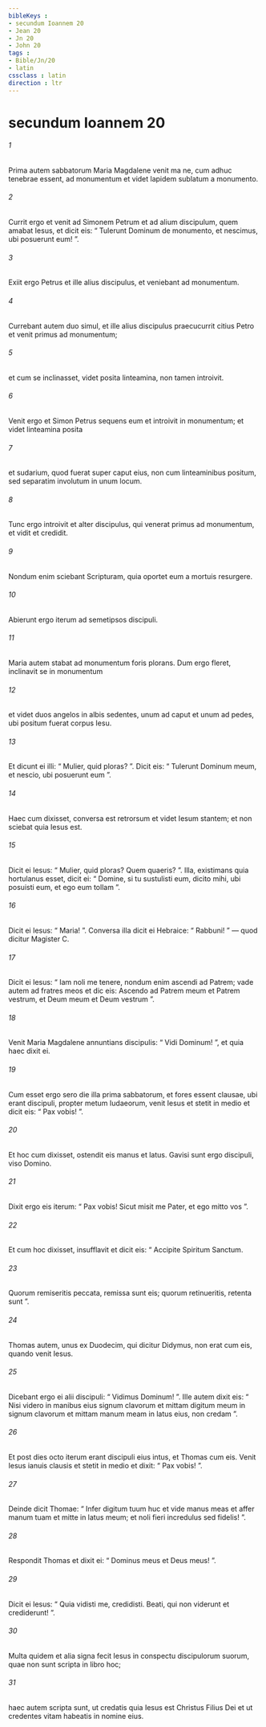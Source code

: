 ```yaml
---
bibleKeys : 
- secundum Ioannem 20
- Jean 20
- Jn 20
- John 20
tags : 
- Bible/Jn/20
- latin
cssclass : latin
direction : ltr
---
```


# secundum Ioannem 20

###### 1
Prima autem sabbatorum Maria Magdalene venit ma ne, cum adhuc tenebrae essent, ad monumentum et videt lapidem sublatum a monumento. 
###### 2
Currit ergo et venit ad Simonem Petrum et ad alium discipulum, quem amabat Iesus, et dicit eis: “ Tulerunt Dominum de monumento, et nescimus, ubi posuerunt eum! ”. 
###### 3
Exiit ergo Petrus et ille alius discipulus, et veniebant ad monumentum. 
###### 4
Currebant autem duo simul, et ille alius discipulus praecucurrit citius Petro et venit primus ad monumentum; 
###### 5
et cum se inclinasset, videt posita linteamina, non tamen introivit. 
###### 6
Venit ergo et Simon Petrus sequens eum et introivit in monumentum; et videt linteamina posita 
###### 7
et sudarium, quod fuerat super caput eius, non cum linteaminibus positum, sed separatim involutum in unum locum. 
###### 8
Tunc ergo introivit et alter discipulus, qui venerat primus ad monumentum, et vidit et credidit. 
###### 9
Nondum enim sciebant Scripturam, quia oportet eum a mortuis resurgere. 
###### 10
Abierunt ergo iterum ad semetipsos discipuli. 
###### 11
Maria autem stabat ad monumentum foris plorans. Dum ergo fleret, inclinavit se in monumentum 
###### 12
et videt duos angelos in albis sedentes, unum ad caput et unum ad pedes, ubi positum fuerat corpus Iesu. 
###### 13
Et dicunt ei illi: “ Mulier, quid ploras? ”. Dicit eis: “ Tulerunt Dominum meum, et nescio, ubi posuerunt eum ”. 
###### 14
Haec cum dixisset, conversa est retrorsum et videt Iesum stantem; et non sciebat quia Iesus est. 
###### 15
Dicit ei Iesus: “ Mulier, quid ploras? Quem quaeris? ”. Illa, existimans quia hortulanus esset, dicit ei: “ Domine, si tu sustulisti eum, dicito mihi, ubi posuisti eum, et ego eum tollam ”. 
###### 16
Dicit ei Iesus: “ Maria! ”. Conversa illa dicit ei Hebraice: “ Rabbuni! ” — quod dicitur Magister C. 
###### 17
Dicit ei Iesus: “ Iam noli me tenere, nondum enim ascendi ad Patrem; vade autem ad fratres meos et dic eis: Ascendo ad Patrem meum et Patrem vestrum, et Deum meum et Deum vestrum ”. 
###### 18
Venit Maria Magdalene annuntians discipulis: “ Vidi Dominum! ”, et quia haec dixit ei.
###### 19
Cum esset ergo sero die illa prima sabbatorum, et fores essent clausae, ubi erant discipuli, propter metum Iudaeorum, venit Iesus et stetit in medio et dicit eis: “ Pax vobis! ”. 
###### 20
Et hoc cum dixisset, ostendit eis manus et latus. Gavisi sunt ergo discipuli, viso Domino. 
###### 21
Dixit ergo eis iterum: “ Pax vobis! Sicut misit me Pater, et ego mitto vos ”. 
###### 22
Et cum hoc dixisset, insufflavit et dicit eis: “ Accipite Spiritum Sanctum. 
###### 23
Quorum remiseritis peccata, remissa sunt eis; quorum retinueritis, retenta sunt ”.
###### 24
Thomas autem, unus ex Duodecim, qui dicitur Didymus, non erat cum eis, quando venit Iesus. 
###### 25
Dicebant ergo ei alii discipuli: “ Vidimus Dominum! ”. Ille autem dixit eis: “ Nisi videro in manibus eius signum clavorum et mittam digitum meum in signum clavorum et mittam manum meam in latus eius, non credam ”.
###### 26
Et post dies octo iterum erant discipuli eius intus, et Thomas cum eis. Venit Iesus ianuis clausis et stetit in medio et dixit: “ Pax vobis! ”. 
###### 27
Deinde dicit Thomae: “ Infer digitum tuum huc et vide manus meas et affer manum tuam et mitte in latus meum; et noli fieri incredulus sed fidelis! ”. 
###### 28
Respondit Thomas et dixit ei: “ Dominus meus et Deus meus! ”. 
###### 29
Dicit ei Iesus: “ Quia vidisti me, credidisti. Beati, qui non viderunt et crediderunt! ”.
###### 30
Multa quidem et alia signa fecit Iesus in conspectu discipulorum suorum, quae non sunt scripta in libro hoc; 
###### 31
haec autem scripta sunt, ut credatis quia Iesus est Christus Filius Dei et ut credentes vitam habeatis in nomine eius.

